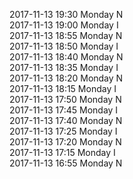 2017-11-13 19:30 Monday  N  
2017-11-13 19:00 Monday  I  
2017-11-13 18:55 Monday  N  
2017-11-13 18:50 Monday  I  
2017-11-13 18:40 Monday  N  
2017-11-13 18:35 Monday  I  
2017-11-13 18:20 Monday  N  
2017-11-13 18:15 Monday  I  
2017-11-13 17:50 Monday  N  
2017-11-13 17:45 Monday  I  
2017-11-13 17:40 Monday  N  
2017-11-13 17:25 Monday  I  
2017-11-13 17:20 Monday  N  
2017-11-13 17:15 Monday  I  
2017-11-13 16:55 Monday  N  

